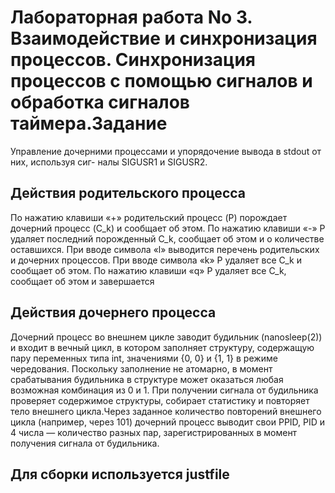 # Лабораторная работа No 3. Взаимодействие и синхронизация процессов. Синхронизация процессов с помощью сигналов и обработка сигналов таймера.Задание

Управление дочерними процессами и упорядочение вывода в stdout от них, используя сиг-
налы SIGUSR1 и SIGUSR2.

## Действия родительского процесса
По нажатию клавиши «+» pодительский процесс (P) порождает дочерний процесс (C_k) и
сообщает об этом.
По нажатию клавиши «-» P удаляет последний порожденный C_k, сообщает об этом и о
количестве оставшихся.
При вводе символа «l» выводится перечень родительских и дочерних процессов.
При вводе символа «k» P удаляет все C_k и сообщает об этом.
По нажатию клавиши «q» P удаляет все C_k, сообщает об этом и завершается

## Действия дочернего процесса
Дочерний процесс во внешнем цикле заводит будильник (nanosleep(2)) и входит в вечный
цикл, в котором заполняет структуру, содержащую пару переменных типа int, значениями {0,
0} и {1, 1} в режиме чередования. Поскольку заполнение не атомарно, в момент срабатывания
будильника в структуре может оказаться любая возможная комбинация из 0 и 1.
При получении сигнала от будильника проверяет содержимое структуры, собирает статистику и повторяет тело внешнего цикла.Через заданное количество повторений внешнего цикла (например, через 101) дочерний процесс выводит свои PPID, PID и 4 числа — количество разных пар, зарегистрированных в момент получения сигнала от будильника.

## Для сборки используется justfile